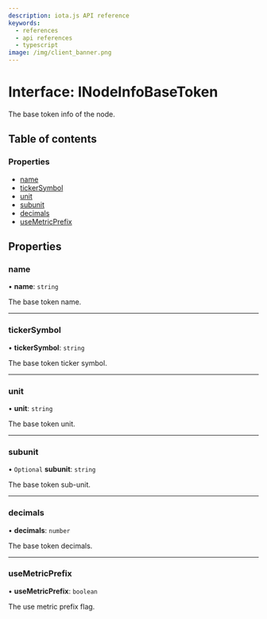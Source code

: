 ```yaml
---
description: iota.js API reference
keywords:
  - references
  - api references
  - typescript
image: /img/client_banner.png
---
```


# Interface: INodeInfoBaseToken

The base token info of the node.

## Table of contents

### Properties

- [name](INodeInfoBaseToken.md#name)
- [tickerSymbol](INodeInfoBaseToken.md#tickersymbol)
- [unit](INodeInfoBaseToken.md#unit)
- [subunit](INodeInfoBaseToken.md#subunit)
- [decimals](INodeInfoBaseToken.md#decimals)
- [useMetricPrefix](INodeInfoBaseToken.md#usemetricprefix)

## Properties

### name

• **name**: `string`

The base token name.

---

### tickerSymbol

• **tickerSymbol**: `string`

The base token ticker symbol.

---

### unit

• **unit**: `string`

The base token unit.

---

### subunit

• `Optional` **subunit**: `string`

The base token sub-unit.

---

### decimals

• **decimals**: `number`

The base token decimals.

---

### useMetricPrefix

• **useMetricPrefix**: `boolean`

The use metric prefix flag.
